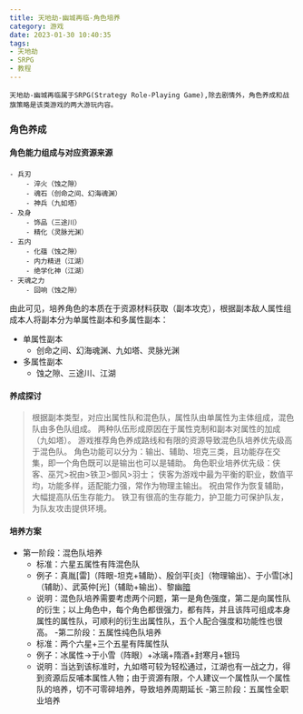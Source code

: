 ```yaml
---
title: 天地劫-幽城再临-角色培养
category: 游戏
date: 2023-01-30 10:40:35
tags:
- 天地劫
- SRPG
- 教程
---
```


<!--more-->
    天地劫-幽城再临属于SRPG(Strategy Role-Playing Game),除去剧情外，角色养成和战旗策略是该类游戏的两大游玩内容。

### 角色养成
#### 角色能力组成与对应资源来源
    - 兵刃
        - 淬火（蚀之隙）
        - 魂石（创命之间、幻海魂渊）
        - 神兵（九如塔）
    - 及身
        - 饰品（三途川）
        - 精化（灵脉光渊）
    - 五内
        - 化蕴（蚀之隙）
        - 内力精进（江湖）
        - 绝学化神（江湖）
    - 天魂之力
        - 回响（蚀之隙）
由此可见，培养角色的本质在于资源材料获取（副本攻克），根据副本敌人属性组成本人将副本分为单属性副本和多属性副本：
- 单属性副本
    - 创命之间、幻海魂渊、九如塔、灵脉光渊
- 多属性副本
    - 蚀之隙、三途川、江湖
#### 养成探讨
> 根据副本类型，对应出属性队和混色队，属性队由单属性为主体组成，混色队由多色队组成。
> 两种队伍形成原因在于属性克制和副本对属性的加成（九如塔）。
> 游戏推荐角色养成路线和有限的资源导致混色队培养优先级高于混色队。
> 角色功能可以分为：输出、辅助、坦克三类，且功能存在交集，即一个角色既可以是输出也可以是辅助。
> 角色职业培养优先级：侠客、巫咒>祝由>铁卫>御风>羽士；
> 侠客为游戏中最为平衡的职业，数值平均，功能多样，适配能力强，常作为物理主输出。
> 祝由常作为恢复辅助，大幅提高队伍生存能力。
> 铁卫有很高的生存能力，护卫能力可保护队友，为队友攻击提供环境。
#### 培养方案
- 第一阶段：混色队培养
    - 标准：六星五属性有阵混色队
    - 例子：真胤[雷]（阵眼-坦克+辅助）、殷剑平[炎]（物理输出）、于小雪[冰]（辅助）、武英仲[光]（辅助+输出）、黎幽[暗](辅助+输出)
    - 说明：混色队培养需要考虑两个问题，第一是角色强度，第二是向属性队的衍生；以上角色中，每个角色都很强力，都有阵，并且该阵可组成本身属性的属性队，可顺利的衍生出属性队，五个人配合强度和功能性也很高。
-第二阶段：五属性纯色队培养
    - 标准：两个六星+三个五星有阵属性队
    - 例子：冰属性->于小雪（阵眼）+冰璃+隋酒+封寒月+银玛
    - 说明：当达到该标准时，九如塔可较为轻松通过，江湖也有一战之力，得到资源后反哺本属性人物；由于资源有限，个人建议一个属性队一个属性队的培养，切不可零碎培养，导致培养周期延长
-第三阶段：五属性全职业培养

  
